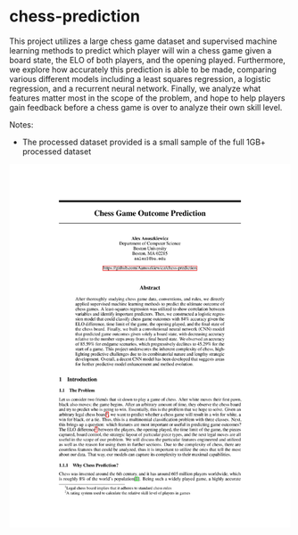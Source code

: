 # chess-prediction

This project utilizes a large chess game dataset and supervised machine learning methods to predict which player will win a chess game given a board state, the ELO of both players, and the opening played. Furthermore, we explore how accurately this prediction is able to be made, comparing various different models including a least squares regression, a logistic regression, and a recurrent neural network. Finally, we analyze what features matter most in the scope of the problem, and hope to help players gain feedback before a chess game is over to analyze their own skill level.

Notes:
* The processed dataset provided is a small sample of the full 1GB+ processed dataset

![alt text](https://github.com/Aanuszkiewicz/chess-prediction/blob/main/report/1.jpg?raw=true)
